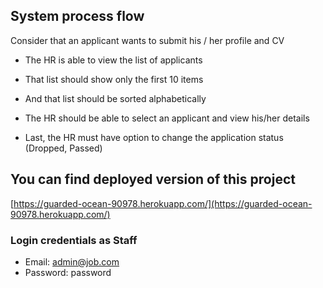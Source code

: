 ## System process flow
Consider that an applicant wants to submit his / her profile and CV


* The HR is able to view the list of applicants 

* That list should show only the first 10 items

* And that list should be sorted alphabetically

* The HR should be able to select an applicant and view his/her details

* Last, the HR must have option to change the application status (Dropped, Passed)

## You can find deployed version of this project
[https://guarded-ocean-90978.herokuapp.com/](https://guarded-ocean-90978.herokuapp.com/)

### Login credentials as Staff
* Email: admin@job.com
* Password: password
